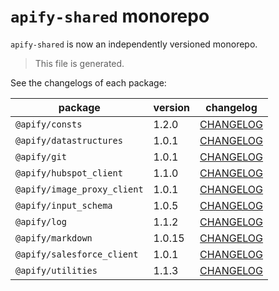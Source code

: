 # `apify-shared` monorepo

`apify-shared` is now an independently versioned monorepo.

> This file is generated.

See the changelogs of each package:

package | version | changelog
--------|---------|----------
`@apify/consts` | 1.2.0 | [CHANGELOG](./packages/consts/CHANGELOG.md)
`@apify/datastructures` | 1.0.1 | [CHANGELOG](./packages/datastructures/CHANGELOG.md)
`@apify/git` | 1.0.1 | [CHANGELOG](./packages/git/CHANGELOG.md)
`@apify/hubspot_client` | 1.1.0 | [CHANGELOG](./packages/hubspot_client/CHANGELOG.md)
`@apify/image_proxy_client` | 1.0.1 | [CHANGELOG](./packages/image_proxy_client/CHANGELOG.md)
`@apify/input_schema` | 1.0.5 | [CHANGELOG](./packages/input_schema/CHANGELOG.md)
`@apify/log` | 1.1.2 | [CHANGELOG](./packages/log/CHANGELOG.md)
`@apify/markdown` | 1.0.15 | [CHANGELOG](./packages/markdown/CHANGELOG.md)
`@apify/salesforce_client` | 1.0.1 | [CHANGELOG](./packages/salesforce_client/CHANGELOG.md)
`@apify/utilities` | 1.1.3 | [CHANGELOG](./packages/utilities/CHANGELOG.md)
